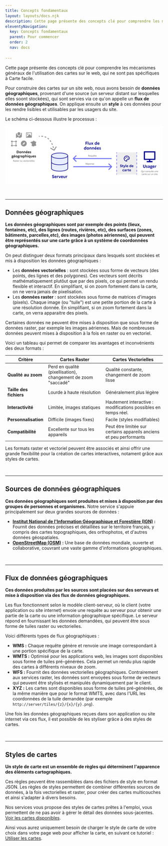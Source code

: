 ```yaml
---
title: Concepts fondamentaux
layout: layouts/docs.njk
description: Cette page présente des concepts clé pour comprendre les mécanismes généraux de l'utilisation des cartes sur le web, qui ne sont pas spécifiques à Carte facile.
eleventyNavigation:
  key: Concepts fondamentaux
  parent: Pour commencer
  order: 2
  nav: docs

---
```


Cette page présente des concepts clé pour comprendre les mécanismes généraux de l'utilisation des cartes sur le web, qui ne sont pas spécifiques à Carte facile.

Pour construire des cartes sur un site web, nous avons besoin de **données géographiques**, provenant d'une source (un serveur distant sur lesquelles elles soont stockées), qui sont servies via ce qu'on appelle un **flux de données géographiques**. On applique ensuite un **style** à ces données pour les rendre lisibles et utilisables par les usagers du site.

Le schéma ci-dessous illustre le processus :

![Schéma de synthèse des liens entre données géographiques, flux de données géographiques et styles de cartes.](/img/documentation/schema_concepts-fondamentaux.svg)

<br>

---

## Données géographiques

**Les données géographiques sont par exemple des points (lieux, fontaines, etc), des lignes (routes, rivières, etc), des surfaces (zones, bâtiments, parcelles,etc), des images (photos aériennes), qui peuvent être représentés sur une carte grâce à un système de coordonnées géographiques.**

On peut distinguer deux formats principaux dans lesquels sont stockées et mis à disposition les données géographiques :

* Les **données vectorielles** : sont stockées sous forme de vecteurs (des points, des lignes et des polygones). Ces vecteurs sont décrits mathématiquement plutôut que par des pixels, ce qui permet un rendu flexible et interactif. En simplifiant, si on zoom fortement dans la carte, on ne verra jamais de pixelisation.
* Les **données raster** : sont stockées sous forme de matrices d'images (pixels). Chaque image (ou "tuile") est une petite portion de la carte à une résolution donnée. En simplifiant, si on zoom fortement dans la carte, on verra apparaitre des pixels.

Certaines données ne peuvent être mises à disposition que sous forme de données raster, par exemple les images aériennes. Mais de nombreuses données peuvent mises à disposition à la fois en raster ou en vectoriel.

Voici un tableau qui permet de comparer les avantages et inconvénients des deux formats :

| Critère                 | Cartes Raster                                                 | Cartes Vectorielles                                            |
| ----------------------- | ------------------------------------------------------------- | -------------------------------------------------------------- |
| **Qualité au zoom**     | Perd en qualité (pixellisation), changement de zoom "saccadé" | Qualité constante, changement de zoom lisse                    |
| **Taille des fichiers** | Lourde à haute résolution                                     | Généralement plus légère                                       |
| **Interactivité**       | Limitée, images statiques                                     | Hautement interactive : modifications possibles en temps réel. |
| **Personnalisation**    | Difficile (images fixes)                                      | Facile (styles modifiables)                                    |
| **Compatibilité**       | Excellente sur tous les appareils                             | Peut être limitée sur certains appareils anciens et peu performants                   |

Les formats raster et vectoriel peuvent être associés et ainsi offrir une grande flexibilité pour la création de cartes interactives, notament grâce aux styles de cartes.

<br>

---

## Sources de données géographiques

**Ces données géographiques sont produites et mises à disposition par des groupes de personnes et organismes.** Notre service s'appuie principalement sur deux grandes sources de données :

* **[Institut National de l'Information Géographique et Forestière (IGN)](https://www.ign.fr/) :** Fournit des données précises et détaillées sur le territoire français, y compris des cartes topographiques, des orthophotos, et d'autres données géospatiales.
* **[OpenStreetMap (OSM)](https://www.openstreetmap.org/) :** Une base de données mondiale, ouverte et collaborative, couvrant une vaste gamme d'informations géographiques.

<br>

---

## Flux de données géographiques

**Ces données produites par les sources sont placées sur des serveurs et mise à disposition via des flux de données géographiques.**

Les flux fonctionnent selon le modèle client-serveur, où le client (votre application ou site internet) envoie une requête au serveur pour obtenir une partie de la carte ou une information géographique spécifique. Le serveur répond en fournissant les données demandées, qui peuvent être sous forme de tuiles raster ou vectorielles.

Voici différents types de flux géographiques : 

* **WMS :** Chaque requête génère et renvoie une image correspondant à une portion spécifique de la carte.
* **WMTS :** Optimisé pour les applications web, les images sont disponibles sous forme de tuiles pré-générées. Cela permet un rendu plus rapide des cartes à différents niveaux de zoom.
* **WFS :** Fournit des données vectorielles géographiques. Contrairement aux services raster, les données sont envoyées sous forme de vecteurs qui peuvent être stylisés et manipulés dynamiquement par le client.
* **XYZ :** Les cartes sont disponibles sous forme de tuiles pré-générées, de la même manière que pour le format WMTS, avec dans l'URL les coordonnées de la tuile demandée (par exemple `http://server/tiles/{z}/{x}/{y}.png`).

Une fois les données géographiques reçues dans son application ou site internet via ces flux, il est possible de les styliser grâce à des styles de cartes.

<br>

---

## Styles de cartes


**Un style de carte est un ensemble de règles qui déterminent l'apparence des éléments cartographiques.**

Ces règles peuvent être rassemblées dans des fichiers de style en format JSON. Les règles de styles permettent de combiner différentes sources de données, à la fois vectorielles et raster, pour créer des cartes multicouches et ainsi s'adapter à divers besoins.

Nos services vous propose des styles de cartes prêtes à l'emploi, vous permettent de ne pas avoir à gérer le détail des données sous-jacentes. [Voir les cartes disponibles](/fr/cartes).

Ainsi vous aurez uniquement besoin de charger le style de carte de votre choix dans votre page web pour afficher la carte, en suivant ce tutoriel : [Utiliser les cartes](/fr/documentation/prise-en-main).
